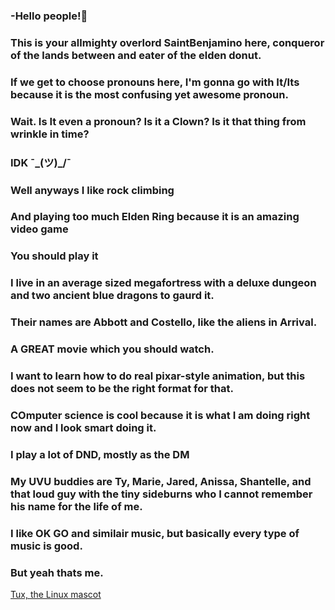 ### -Hello people!👋
### This is your allmighty overlord SaintBenjamino here, conqueror of the lands between and eater of the elden donut.
### If we get to choose pronouns here, I'm gonna go with It/Its because it is the most confusing yet awesome pronoun.
### Wait. Is It even a pronoun? Is it a Clown? Is it that thing from wrinkle in time? 
### IDK ¯\_(ツ)_/¯
### Well anyways I like rock climbing
### And playing too much Elden Ring because it is an amazing video game
### You should play it
### I live in an average sized megafortress with a deluxe dungeon and two ancient blue dragons to gaurd it.
### Their names are Abbott and Costello, like the aliens in Arrival.
### A GREAT movie which you should watch.
### I want to learn how to do real pixar-style animation, but this does not seem to be the right format for that. 
### COmputer science is cool because it is what I am doing right now and I look smart doing it.
### I play a lot of DND, mostly as the DM
### My UVU buddies are Ty, Marie, Jared, Anissa, Shantelle, and that loud guy with the tiny sideburns who I cannot remember his name for the life of me.
### I like OK GO and similair music, but basically every type of music is good.
### But yeah thats me. 

[Tux, the Linux mascot](/assets/images/tux.png)
<!--**SaintBenjamino/SaintBenjamino** is a ✨ _special_ ✨ repository because its `README.md` (this file) appears on your GitHub profile.

-Hello people!👋
-This is your allmighty overlord SaintBenjamino here, conqueror of the lands between and eater of the elden donut.
-If we get to choose pronouns here, I'm gonna go with It/Its because it is the most confusing yet awesome pronoun.
-Wait. Is It even a pronoun? Is it a Clown? Is it that thing from wrinkle in time? 
-IDK ¯\_(ツ)_/¯
-Well anyways I like rock climbing
-And playing too much Elden Ring because it is an amazing video game
-You should play it
-I live in an average sized megafortress with a deluxe dungeon and two ancient blue dragons to gaurd it.
-Their names are Abbott and Costello, like the aliens in Arrival.
-A GREAT movie which you should watch.
-My UVU buddies are Ty, Marie, Jared, Anissa, Shantelle, and that loud guy with the tiny sideburns who I cannot remember his name for the life of me.
-I like OK GO and similair music, but basically every type of music is good.
-But yeah thats me. 

